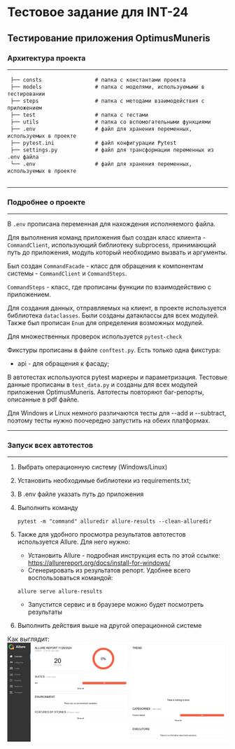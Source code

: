 # Тестовое задание для INT-24
## Тестирование приложения OptimusMuneris

### Архитектура проекта
___

```
 ├── consts                 # папка с константами проекта
 ├── models                 # папка с моделями, используемыми в тестировании
 ├── steps                  # папка с методами взаимодействия с приложением
 ├── test                   # папка с тестами
 ├── utils                  # папка со вспомогательными функциями
 ├── .env                   # файл для хранения переменных, используемых в проекте
 ├── pytest.ini             # файл конфигурации Pytest
 ├── settings.py            # файл для трансформации переменных из .env файла
 └── .env                   # файл для хранения переменных, используемых в проекте
  
```
___
### Подробнее о проекте
___
В `.env` прописана переменная для нахождения исполняемого файла.

Для выполнения команд приложения был создан класс клиента - `CommandClient`, использующий библиотеку subprocess, принимающий путь до приложения, модуль который необходимо вызвать и аргументы. 

Был создан `CommandFacade` - класс для обращения к компонентам системы - `CommandClient` и `CommandSteps`.

`CommandSteps` - класс, где прописаны функции по взаимодействию с приложением.

Для создания данных, отправляемых на клиент, в проекте используется библиотека `dataclasses`. Были созданы датаклассы для всех модулей. Также был прописан `Enum` для определения возможных модулей.

Для множественных проверок используется `pytest-check`

Фикстуры прописаны в файле `conftest.py`. Есть только одна фикстура:
- api - для обращения к фасаду;

В автотестах используются pytest маркеры и параметризация. Тестовые данные прописаны в `test_data.py` и созданы для всех модулей приложения OptimusMuneris. Автотесты повторяют баг-репорты, описанные в pdf файле.

Для Windows и Linux немного различаются тесты для --add и --subtract, поэтому тесты нужно поочередно запустить на обеих платформах.

___
### Запуск всех автотестов
___
1. Выбрать операционную систему (Windows/Linux)

2. Установить необходимые библиотеки из requirements.txt;

3. В .env файле указать путь до приложения 

4. Выполнить команду
    ```
    pytest -m "command" alluredir allure-results --clean-alluredir
    ```

5. Также для удобного просмотра результатов автотестов используется Allure. Для него нужно:
    - Установить Allure - подробная инструкция есть по этой ссылке: https://allurereport.org/docs/install-for-windows/
    - Сгенерировать из результатов репорт. Удобнее всего воспользоваться командой:
    ```
    allure serve allure-results
    ```
    - Запустится сервис и в браузере можно будет посмотреть результаты

6. Выполнить действия выше на другой операционной системе

Как выглядит:
![alt text](image.png)
